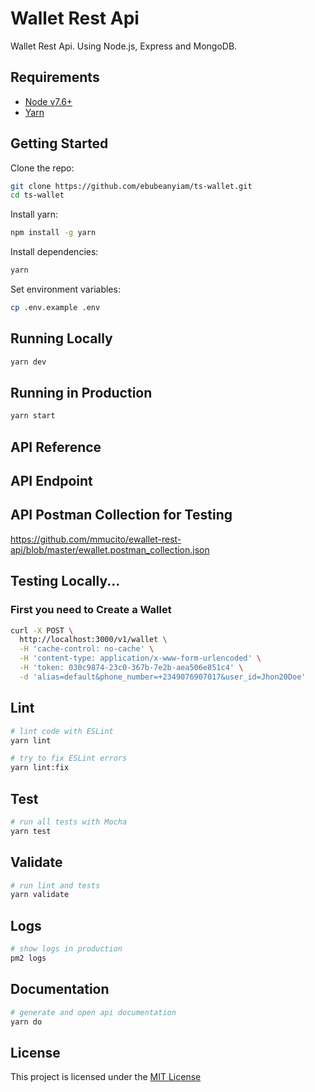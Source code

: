 # Wallet Rest Api

Wallet Rest Api. Using Node.js, Express and MongoDB.

## Requirements

- [Node v7.6+](https://nodejs.org/en/download/current/)
- [Yarn](https://yarnpkg.com/en/docs/install)

## Getting Started

Clone the repo:

```bash
git clone https://github.com/ebubeanyiam/ts-wallet.git
cd ts-wallet
```

Install yarn:

```bash
npm install -g yarn
```

Install dependencies:

```bash
yarn
```

Set environment variables:

```bash
cp .env.example .env
```

## Running Locally

```bash
yarn dev
```

## Running in Production

```bash
yarn start
```

## API Reference

## API Endpoint

## API Postman Collection for Testing

https://github.com/mmucito/ewallet-rest-api/blob/master/ewallet.postman_collection.json

## Testing Locally...

### First you need to Create a Wallet

```bash
curl -X POST \
  http://localhost:3000/v1/wallet \
  -H 'cache-control: no-cache' \
  -H 'content-type: application/x-www-form-urlencoded' \
  -H 'token: 030c9874-23c0-367b-7e2b-aea506e851c4' \
  -d 'alias=default&phone_number=+2349076907017&user_id=Jhon20Doe'
```

## Lint

```bash
# lint code with ESLint
yarn lint

# try to fix ESLint errors
yarn lint:fix
```

## Test

```bash
# run all tests with Mocha
yarn test
```

## Validate

```bash
# run lint and tests
yarn validate
```

## Logs

```bash
# show logs in production
pm2 logs
```

## Documentation

```bash
# generate and open api documentation
yarn do
```

## License

This project is licensed under the [MIT License](https://github.com/mmucito/ewallet-rest-api/blob/master/LICENSE)
